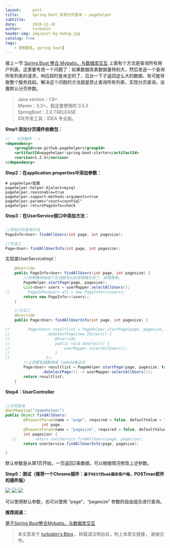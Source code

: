 ```yaml
---
layout:     post
title:      Spring Boot 实现分页查询 – pagehelper
subtitle:   
date:       2018-12-18
author:     turbobin
header-img: img/post-bg-debug.jpg
catalog: true
tags:
    - [微服务, spring boot]
---
```

接上一节 [Spring Boot 整合 Mybatis，与数据库交互]({{site.url}}/2018/12/17/springboot-with-mybatis/) 上面有个方法是查询所有用户列表，这里要考虑一个问题了：如果数据库表数据量特别大，然后发送一个查询所有列表的请求，响应超时是肯定的了，后台一下子返回这么大的数据，有可能导致整个服务挂起。解决这个问题的方法就是禁止查询所有列表，实现分页查询，设置默认分页参数。

>Java version：1.8+  
Maven：3.3+，我这里使用的 3.5.3  
SpringBoot：2.0.7.RELEASE  
IDE开发工具：IDEA 专业版。

**Step1:添加分页插件依赖包：**

```xml
<!-- 分页插件 -->
<dependency>
    <groupId>com.github.pagehelper</groupId>
    <artifactId>pagehelper-spring-boot-starter</artifactId>
    <version>1.2.5</version>
</dependency>
```

**Step2：在application.properties中添加参数：**

```properties
# pagehelper配置
pagehelper.helper-dialect=mysql
pagehelper.reasonable=true
pagehelper.support-methods-arguments=true
pagehelper.params="count=countSql"
pagehelper.returnPageInfo=check

```

**Step3：在UserService接口中添加方法：**

```java

//添加分页查询方法
PageInfo<User> findAllUsers(int page, int pagesize);

//方法二
Page<User> findAllUserInfo(int page, int pagesize);

```
实现类UserServiceImpl：
```java
    @Override
    public PageInfo<User> findAllUsers(int page, int pagesize) {
        //将参数传给这个方法就可以实现物理分页了，非常简单。
        PageHelper.startPage(page, pagesize);
        List<User> users = userMapper.selectAllUsers();
//        PageInfo<User> all = new PageInfo<>(users);
        return new PageInfo<>(users);
    }

	//方法二
    @Override
    public Page<User> findAllUserInfo(int page, int pagesize) {

//        Page<User> resultlist = PageHelper.startPage(page, pagesize, true)
//                .doSelectPage(new ISelect() {
//                    @Override
//                    public void doSelect() {
//                        userMapper.selectAllUsers();
//                    }
//                });
        //上述匿名函数改成 lambda表达式
        Page<User> resultlist = PageHelper.startPage(page, pagesize, true)
                .doSelectPage(() -> userMapper.selectAllUsers());
        return resultlist;
    }

```

**Step4：UserController**

```java

//分页查询
@GetMapping("/pagehelper")
public Object findAllUsers(
        @RequestParam(name = "page", required = false, defaultValue = "1")
                int page,
        @RequestParam(name = "pagesize", required = false, defaultValue = "2")
        int pagesize) {
   //        return userService.findAllUsers(page, pagesize);
        return userService.findAllUserInfo(page, pagesize);

}

```
默认参数是从第1页开始，一页返回2条数据，可以根据情况修改上述参数。

**Step5：测试（推荐一个Chrome插件：`基于REST的web服务客户端`，POSTman软件的插件版）**

![]({{site.url}}/img/java/springboot-18.png)
![]({{site.url}}/img/java/springboot-19.png)
![]({{site.url}}/img/java/springboot-20.png)

可以使用默认参数，也可以使用 “page”、“pagesize” 参数的自由组合进行查询。



**推荐阅读：**

[基于Spring Boot整合Mybatis，与数据库交互]({{site.url}}/2018/12/17/springboot-with-mybatis/)




>本文首发于 [turbobin's Blog](https://turbobin.github.io/) 。转载请注明出处，附上本原文链接， 谢谢合作。